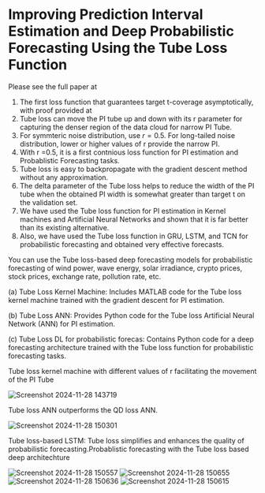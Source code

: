 # Improving Prediction Interval Estimation and Deep Probabilistic Forecasting Using the Tube Loss Function
Please see the full paper at 

 1. The first loss function that guarantees target t-coverage asymptotically, with proof provided at  
 2. Tube loss can move the PI tube up and down with its r parameter for capturing the denser region of the data cloud for narrow PI Tube.
3.  For symmteric noise distribution, use $r=0.5$. For long-tailed noise distribution, lower or higher values of r provide the narrow PI.
4.  With r =0.5, it is a first contnious loss function for PI estimation and Probablistic Forecasting tasks.
5. Tube loss is easy to backpropagate with the gradient descent method without any approximation.
6. The delta parameter of the Tube loss helps to reduce the width of the PI tube when the obtained PI width is somewhat greater than target t on the validation set. 
7. We have used the Tube loss function for PI estimation in Kernel machines and Artificial Neural Networks and shown that it is far better than its existing alternative.
8. Also, we have used the Tube loss function in GRU, LSTM, and TCN for probabilistic forecasting and obtained very effective forecasts.

You can use the Tube loss-based deep forecasting models for probabilistic forecasting of wind power, wave energy, solar irradiance, crypto prices, stock prices, exchange rate, pollution rate,  etc.

(a) Tube Loss Kernel Machine: Includes MATLAB code for the Tube loss kernel machine trained with the gradient descent for PI estimation.

(b) Tube Loss ANN: Provides Python code for the Tube loss Artificial Neural Network (ANN) for PI estimation.

(c) Tube Loss DL for probabilistic forecas: Contains Python code for a deep forecasting architecture trained with the Tube loss function for probabilistic forecasting tasks.


Tube loss kernel machine with different values of r facilitating the movement of the PI Tube

![Screenshot 2024-11-28 143719](https://github.com/user-attachments/assets/d20edecc-4563-4f88-abe0-356d5d3185d2)


Tube loss ANN outperforms the QD loss ANN.


![Screenshot 2024-11-28 150301](https://github.com/user-attachments/assets/ae2897c4-e418-4a5f-be84-266a0ba85d85)


Tube loss-based LSTM:  Tube loss simplifies and enhances the quality of probabilistic forecasting.Probablistic forecasting with the Tube loss based deep architechture

![Screenshot 2024-11-28 150557](https://github.com/user-attachments/assets/ffbbee30-a2fa-4a05-817f-60ac8ef2c101)
![Screenshot 2024-11-28 150655](https://github.com/user-attachments/assets/6a3cc67c-3e3b-4104-8691-de9864e3d371)
![Screenshot 2024-11-28 150636](https://github.com/user-attachments/assets/c7e1c2ad-7d79-48df-af16-87a132426bd2)
![Screenshot 2024-11-28 150615](https://github.com/user-attachments/assets/33e82956-16ab-4e67-ba0b-21f59b03ac4f)
